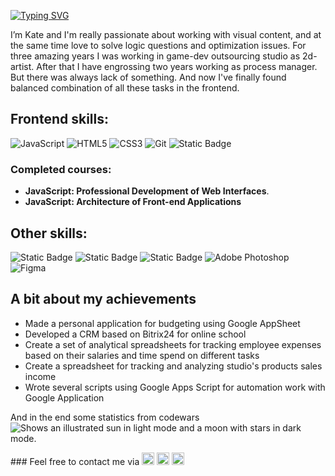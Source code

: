 [![Typing SVG](https://readme-typing-svg.herokuapp.com?color=%23000000&lines=Hello,+World!+Let's+meet)](https://git.io/typing-svg)

I’m Kate and I'm really passionate about working with visual content, and at the same time love to solve logic questions and optimization issues. For three amazing years I was working in game-dev outsourcing studio as 2d-artist. After that I have engrossing two years working as process manager. But there was always lack of something. And now I've finally found balanced combination of all these tasks in the frontend. 

## Frontend skills:
![JavaScript](https://img.shields.io/badge/javascript-%23323330.svg?style=for-the-badge&logo=javascript&logoColor=%23F7DF1E) ![HTML5](https://img.shields.io/badge/html5-%23E34F26.svg?style=for-the-badge&logo=html5&logoColor=white) ![CSS3](https://img.shields.io/badge/css3-%231572B6.svg?style=for-the-badge&logo=css3&logoColor=white)  ![Git](https://img.shields.io/badge/git-%23F05033.svg?style=for-the-badge&logo=git&logoColor=white)  ![Static Badge](https://img.shields.io/badge/BEM-%234285F4.svg?style=for-the-badge&logo=bem&logoColor=white)

### Completed courses:

 - **JavaScript: Professional Development of Web Interfaces**. 
 - **JavaScript: Architecture of Front-end Applications**

## Other skills:
![Static Badge](https://img.shields.io/badge/googleappsscript-%2325b8eb.svg?style=for-the-badge&logo=googleappsscript&logoColor=white) ![Static Badge](https://img.shields.io/badge/googlesheets-%2334A853.svg?style=for-the-badge&logo=googlesheets&logoColor=white) ![Static Badge](https://img.shields.io/badge/notion-%23000000.svg?style=for-the-badge&logo=notion&logoColor=white) ![Adobe Photoshop](https://img.shields.io/badge/adobe%20photoshop-%2331A8FF.svg?style=for-the-badge&logo=adobe%20photoshop&logoColor=white) ![Figma](https://img.shields.io/badge/figma-%23F24E1E.svg?style=for-the-badge&logo=figma&logoColor=white)

## A bit about my achievements

 - Made a personal application for budgeting using Google AppSheet
 - Developed a CRM based on Bitrix24 for online school 
 - Create a set of analytical spreadsheets for tracking employee expenses based on their salaries and time spend on different tasks
 - Create a spreadsheet for tracking and analyzing studio's products sales income
 - Wrote several scripts using Google Apps Script for automation work with Google Application

<p>And in the end some statistics from codewars
 <span>
  <picture>
    <source media="(prefers-color-scheme: dark)" srcset="https://www.codewars.com/users/urchifox/badges/small?theme=dark">
    <source media="(prefers-color-scheme: light)" srcset="https://www.codewars.com/users/urchifox/badges/small?theme=light">
    <img alt="Shows an illustrated sun in light mode and a moon with stars in dark mode." src="https://www.codewars.com/users/urchifox/badges/small?theme=light">
  </picture>
 </span>
</p>
### Feel free to contact me via <a href="https://t.me/urchifox"><img height="20" src="https://github.com/urchifox/urchifox/assets/126313096/a58aa139-9bf7-42a4-a2fa-9eac9a33ae6c"></a> <a href="https://wa.me/79601143943"><img height="20" src="https://github.com/urchifox/urchifox/assets/126313096/00467b52-2848-4df8-bdd5-9c0af8b508d9"></a> <a href="mailto:urchifox@gmail.com"><img height="20" src="https://github.com/urchifox/urchifox/assets/126313096/1dccfc2c-449d-4e11-aee3-a2cf5247147b"></a>
